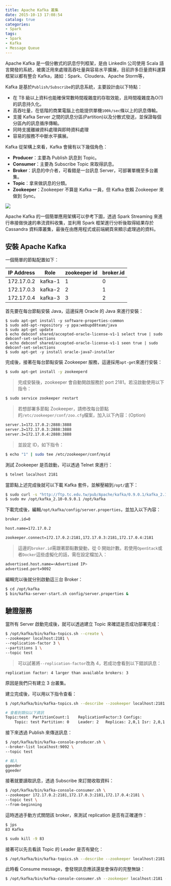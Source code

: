 ```yaml
---
title: Apache Kafka 叢集
date: 2015-10-13 17:08:54
catalog: true
categories:
- Spark
tags:
- Spark
- Kafka
- Message Queue
---
```

Apache Kafka 是一個分散式的訊息佇列框架，是由 LinkedIn 公司使用 Scala 語言開發的系統，被廣泛用來處理高吞吐量與容易水平擴展，目前許多巨量資料運算框架以都有整合 Kafka，諸如：Spark、Cloudera、Apache Storm等，

Kafka 是基於`Publish/Subscribe`的訊息系統，主要設計由以下特點：
* 在 TB 級以上資料也能確保常數時間複雜度的存取效能，且時間複雜度為O(1)的訊息持久化。
* 高吞吐量，在低階的商業電腦上也能提供單機`100k/sec`條以上的訊息傳輸。
* 支援 Kafka Server 之間的訊息分區(Partition)以及分散式發送，並保證每個分區內的訊息循序傳輸。
* 同時支援離線資料處理與即時資料處理
* 容易的服務不中斷水平擴展。

<!--more-->

Kafka 從架構上來看，Kafka 會擁有以下幾個角色：
* **Producer**：主要為 Publish 訊息到 Topic。
* **Consumer**：主要為 Subscribe Topic 來取得訊息。
* **Broker**：訊息的中介者，可看錯是一台訊息 Server，可部署單機至多台叢集。
* **Topic**：拿來做訊息的分類。
* **Zookeeper**：Zookeeper 不算是 Kafka 一員，但 Kafka 依賴 Zookeeper 來做到 Sync。

![](/images/spark/kafka.jpg)

Apache Kafka 的一個簡單應用架構可以參考下圖，透過 Spark Streaming 來進行串接做快速的串流資料收集，並利用 Spark 框架進行分析後取得結果存於 Cassandra 資料庫叢集，最後在由應用程式或前端網頁來顯示處理過的資料。


## 安裝 Apache Kafka
一個簡單的節點配置如下：

| IP Address  |   Role   | zookeeper id | broker.id |
|-------------|----------|--------------|-----------|
|172.17.0.2   |  kafka-1 |       1      |     0     |
|172.17.0.3   |  kafka-2 |       2      |     1     |
|172.17.0.4   |  kafka-3 |       3      |     2     |

首先要在每台節點安裝 Java，這邊採用 Oracle 的 Java 來進行安裝：
```
$ sudo apt-get install -y software-properties-common
$ sudo add-apt-repository -y ppa:webupd8team/java
$ sudo apt-get update
$ echo debconf shared/accepted-oracle-license-v1-1 select true | sudo debconf-set-selections
$ echo debconf shared/accepted-oracle-license-v1-1 seen true | sudo debconf-set-selections
$ sudo apt-get -y install oracle-java7-installer
```

完成後，接著在每台節點安裝 Zookeeper 服務，這邊採用`apt-get`來進行安裝：
```sh
$ sudo apt-get install -y zookeeperd
```
> 完成安裝後，zookeeper 會自動開啟服務於 port 2181。若沒啟動使用以下指令：
```sh
$ sudo service zookeeper restart
```

> 若想部署多節點 Zookeeper，請修改每台節點的`/etc/zookeeper/conf/zoo.cfg`檔案，加入以下內容：(Option)
```sh
server.1=172.17.0.2:2888:3888
server.2=172.17.0.3:2888:3888
server.3=172.17.0.4:2888:3888
```
> 並設定 ID，如下指令：
```sh
$ echo "1" | sudo tee /etc/zookeeper/conf/myid
```

測試 Zookeeper 是否啟動，可以透過 Telnet 來進行：
```sh
$ telnet localhost 2181
```

當節點上述完成後就可以下載 Kafka 套件，並解壓縮到`/opt/`底下：
```sh
$ sudo curl -s "http://ftp.tc.edu.tw/pub/Apache/kafka/0.9.0.1/kafka_2.10-0.9.0.1.tgz" | sudo tar -xz -C /opt/
$ sudo mv /opt/kafka_2.10-0.9.0.1 /opt/kafka
```

下載完成後，編輯`/opt/kafka/config/server.properties`，並加入以下內容：
```sh
broker.id=0

host.name=172.17.0.2

zookeeper.connect=172.17.0.2:2181,172.17.0.3:2181,172.17.0.4:2181
```
> 這邊的`broker.id`需跟著節點數變動，從 0  開始計數。若使用`OpenStack`或者`Docker`這些虛擬化的話，需在設定檔加入：
```sh
advertised.host.name=<Advertised IP>
advertised.port=9092
```

編輯完以後就分別啟動這三台 Broker：
```sh
$ cd /opt/kafka
$ bin/kafka-server-start.sh config/server.properties &
```

## 驗證服務
當所有 Server 啟動完成後，就可以透過建立 Topic 來確認是否成功部署完成：
```sh
$ /opt/kafka/bin/kafka-topics.sh --create \
--zookeeper localhost:2181 \
--replication-factor 3 \
--partitions 1 \
--topic test
```
> 可以試著將`--replication-factor`改為 4，若成功會看到以下錯誤訊息：
```
replication factor: 4 larger than available brokers: 3
```
原因是我們只有建立 3 台叢集。

建立完成後，可以用以下指令查看：
```sh
$ /opt/kafka/bin/kafka-topics.sh --describe --zookeeper localhost:2181 --topic test

# 會看到類似以下資訊
Topic:test	PartitionCount:1	ReplicationFactor:3	Configs:
	Topic: test	Partition: 0	Leader: 2	Replicas: 2,0,1	Isr: 2,0,1
```

接下來透過 Publish 來傳送訊息：
```sh
$ /opt/kafka/bin/kafka-console-producer.sh \
--broker-list localhost:9092 \
--topic test

# 輸入
ggeeder
ggeeder
```

接著就要讀取訊息，透過 Subscribe 來訂閱收取資料：
```sh
$ /opt/kafka/bin/kafka-console-consumer.sh \
--zookeeper 172.17.0.2:2181,172.17.0.3:2181,172.17.0.4:2181 \
--topic test \
--from-beginning
```

這時透過手動方式關閉該 broker，來測試 replication 是否有正確運作：
```sh
$ jps
83 Kafka

$ sudo kill -9 83
```

接著可以先去看該 Topic 的 Leader 是否有變化：
```sh
$ /opt/kafka/bin/kafka-topics.sh --describe --zookeeper localhost:2181 --topic test
```

此時看 Consume message，會發現訊息應該還是會保存的完整無缺：
```sh
$ /opt/kafka/bin/kafka-console-consumer.sh --zookeeper localhost:2181 --from-beginning --topic test
```

